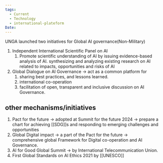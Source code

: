 ```yaml
---
tags:
  - Current
  - Technology
  - international-plateform
Date:
---
```

UNGA launched two initiatives for Global AI governance(Non-Military)
1. Independent International Scientific Panel on AI
	1. Promote scientific understanding of AI by issuing evidence-based analysis of AI.  synthesizing and analyzing existing research on AI related to impacts, opportunities and risks of AI
2. Global Dialogue on AI Governance -> act as a common platform for 
	1. sharing best practices, and lessons learned.
	2. international co-operation 
	3. facilitation of open, transparent and inclusive discussion on AI Governance.
## other mechanisms/initiatives
1. Pact for the future -> adopted at Summit for the future 2024 -> prepare a chart for achieving [[SDG]]s and responding to emerging challenges and opportunities
2. Global Digital impact -> a part of the Pact for the future -> comprehensive global Framework for Digital co-operation and AI Governance.
3. AI for Good Global Summit -> by International Telecommunication Union.
4. First Global Standards on AI Ethics 2021 by [[UNESCO]]